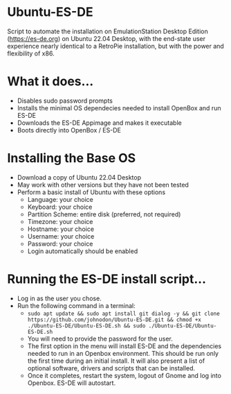 # Ubuntu-ES-DE

Script to automate the installation on EmulationStation Desktop Edition (https://es-de.org) on Ubuntu 22.04 Desktop, with the end-state user experience nearly identical to a RetroPie installation, but with the power and flexibility of x86.

# What it does...
  - Disables sudo password prompts
  - Installs the minimal OS dependecies needed to install OpenBox and run ES-DE
  - Downloads the ES-DE Appimage and makes it executable
  - Boots directly into OpenBox / ES-DE


# Installing the Base OS
  - Download a copy of Ubuntu 22.04 Desktop
  - May work with other versions but they have not been tested
  - Perform a basic install of Ubuntu with these options
      - Language: your choice
      - Keyboard: your choice
      - Partition Scheme: entire disk (preferred, not required)
      - Timezone: your choice
      - Hostname: your choice
      - Username: your choice
      - Password: your choice
      - Login automatically should be enabled


# Running the ES-DE install script...
  - Log in as the user you chose.
  - Run the following command in a terminal:
      - `sudo apt update && sudo apt install git dialog -y && git clone https://github.com/johnodon/Ubuntu-ES-DE.git && chmod +x ./Ubuntu-ES-DE/Ubuntu-ES-DE.sh && sudo ./Ubuntu-ES-DE/Ubuntu-ES-DE.sh`
      - You will need to provide the password for the user.
      - The first option in the menu will install ES-DE and the dependencies needed to run in an Openbox environment.  This should be run only the first time during an initial install.  It will also present a list of optional software, drivers and scripts that can be installed.
      - Once it completes, restart the system, logout of Gnome and log into Openbox.  ES-DE will autostart.

